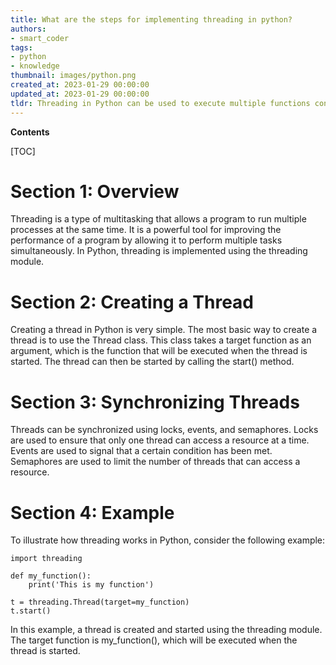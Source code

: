 ```yaml
---
title: What are the steps for implementing threading in python?
authors:
- smart_coder
tags:
- python
- knowledge
thumbnail: images/python.png
created_at: 2023-01-29 00:00:00
updated_at: 2023-01-29 00:00:00
tldr: Threading in Python can be used to execute multiple functions concurrently by creating multiple threads.
---
```


**Contents**

[TOC]

# Section 1: Overview

Threading is a type of multitasking that allows a program to run multiple processes at the same time. It is a powerful tool for improving the performance of a program by allowing it to perform multiple tasks simultaneously. In Python, threading is implemented using the threading module.

# Section 2: Creating a Thread

Creating a thread in Python is very simple. The most basic way to create a thread is to use the Thread class. This class takes a target function as an argument, which is the function that will be executed when the thread is started. The thread can then be started by calling the start() method.

# Section 3: Synchronizing Threads

Threads can be synchronized using locks, events, and semaphores. Locks are used to ensure that only one thread can access a resource at a time. Events are used to signal that a certain condition has been met. Semaphores are used to limit the number of threads that can access a resource.

# Section 4: Example

To illustrate how threading works in Python, consider the following example:

```
import threading

def my_function():
    print('This is my function')

t = threading.Thread(target=my_function)
t.start()
```

In this example, a thread is created and started using the threading module. The target function is my_function(), which will be executed when the thread is started.
